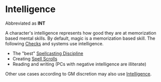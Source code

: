 # Intelligence

Abbreviated as **INT**

A character's intelligence represents how good they are at memorization based mental skills. By default, magic is a memorization based skill. The following [Checks](../../Game%20Procedures/Check.md) and systems use intelligence.

- The "best" [Spellcasting Discipline](../../Magic/The%20Spellcasting%20Disciplines/Spellcasting%20Disciplines.md)
- Creating [Spell Scrolls](../../Magic/Spellcasting/Spell%20Scrolls.md)
- Reading and writing (PCs with negative intelligence are illiterate)

Other use cases according to GM discretion may also use [Intelligence](Intelligence.md).
